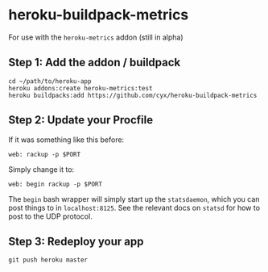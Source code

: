 # heroku-buildpack-metrics

For use with the `heroku-metrics` addon (still in alpha)

## Step 1: Add the addon / buildpack
```
cd ~/path/to/heroku-app
heroku addons:create heroku-metrics:test
heroku buildpacks:add https://github.com/cyx/heroku-buildpack-metrics
```

## Step 2: Update your Procfile

If it was something like this before:

```
web: rackup -p $PORT
```

Simply change it to:

```
web: begin rackup -p $PORT
```

The `begin` bash wrapper will simply start up the `statsdaemon`, which you can post things to in `localhost:8125`.
See the relevant docs on `statsd` for how to post to the UDP protocol.

## Step 3: Redeploy your app

```
git push heroku master
```
